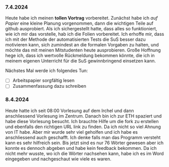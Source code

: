 ### 7.4.2024

Heute habe ich meinen **tollen Vortrag** vorbereitet. Zunächst habe ich *auf Papier* eine kleine Planung vorgenommen, dann die wichtigen Teile auf github ausprobiert. Als ich sichergestellt hatte, dass alles so funktioniert, wie ich mir das vorstelle, hab ich die Folien vorbereitet. Ich erhoffe mir, dass ich mit der Methode der automatisierten Tests die SuS besser dazu motivieren kann, sich zumindest an die formalen Vorgaben zu halten, und möchte das mit meinen Mitstudenten heute ausprobieren. Große Hoffnung hege ich, dass ich wertvolle Rückmeldung bekommen könnte, die ich in meinem eigenen Unterricht für die SuS gewinnbringend einsetzen kann.

Nächstes Mal werde ich folgendes Tun:
- [ ] Arbeitspapier sorgfältig lesen
- [ ] Zusammenfassung dazu schreiben

### 8.4.2024

Heute hatte ich seit 08:00 Vorlesung auf dem Irchel und dann anschliessend Vorlesung im Zentrum. Danach bin ich zur ETH spaziert und habe diese Vorlesung besucht. Ich brauchte Hilfe um die fork zu erstellen und ebenfalls den richtigen URL link zu finden. Da ich nicht so viel Ahnung von IT habe. Aber mir wurde sehr viel geholfen und ich habe es anschliessend auch geschafft. Ich denke falls man das Programm versteht kann es sehr hilfreich sein. Bis jetzt sind es nur 76 Wörter gewesen aber ich konnte es dennoch abgeben und habe kein feedback bekommen. Da ich nicht mehr wusste, wo ich die Wörter nachsehen kann, habe ich es im Word eingegeben und nachgeschaut wie viele es waren.
